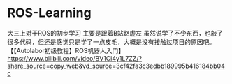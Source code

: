 # ROS-Learning
大三上对于ROS的初步学习
主要是跟着B站赵虚左
虽然说学了不少东西，也敲了很多代码，但还是感觉只是学了一点皮毛，大概是没有接触过项目的原因吧。
【【Autolabor初级教程】ROS机器人入门】 https://www.bilibili.com/video/BV1Ci4y1L7ZZ/?share_source=copy_web&vd_source=3cf42fa3c3edbb189995b416184bb04c
